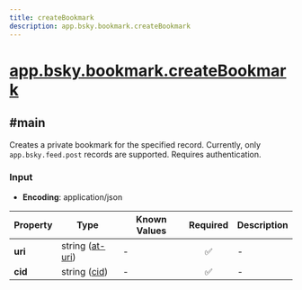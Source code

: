 ```yaml
---
title: createBookmark
description: app.bsky.bookmark.createBookmark
---
```


# [app.bsky.bookmark.createBookmark](https://github.com/myConsciousness/atproto.dart/blob/main/lexicons/app/bsky/bookmark/createBookmark.json)

## #main

Creates a private bookmark for the specified record. Currently, only `app.bsky.feed.post` records are supported. Requires authentication.

### Input

- **Encoding**: application/json

| Property | Type | Known Values | Required | Description |
| --- | --- | --- | :---: | --- |
| **uri** | string ([at-uri](https://atproto.com/specs/at-uri-scheme)) | - | ✅ | - |
| **cid** | string ([cid](https://atproto.com/specs/repository#cid-formats)) | - | ✅ | - |
